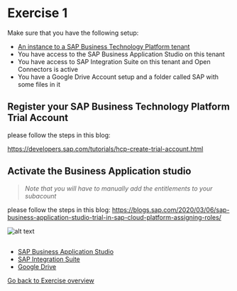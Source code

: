 # Exercise 1

Make sure that you have the following setup:
* [An instance to a SAP Business Technology Platform tenant](/Exercise1#Register-your-SAP-Business-Technology-Platform-Trial-Account)
* You have access to the SAP Business Application Studio on this tenant
* You have access to SAP Integration Suite on this tenant and Open Connectors is active
* You have a Google Drive Account setup and a folder called SAP with some files in it


## Register your SAP Business Technology Platform Trial Account
please follow the steps in this blog:

https://developers.sap.com/tutorials/hcp-create-trial-account.html

## Activate the Business Application studio
>_Note that you will have to manually add the entitlements to your subacount_

please follow the steps in this blog:
https://blogs.sap.com/2020/03/06/sap-business-application-studio-trial-in-sap-cloud-platform-assigning-roles/

![alt text](/entitlements.gif "How to add entitlements")
##

* [SAP Business Application Studio](https://blogs.sap.com/2020/03/06/sap-business-application-studio-trial-in-sap-cloud-platform-assigning-roles/)
* [SAP Integration Suite](https://blogs.sap.com/2020/08/07/sap-cloud-platform-integration-suite-trial-is-now-available/)
* [Google Drive](https://www.google.com/intl/en_in/drive/)


[Go back to Exercise overview](https://github.com/L2W-2021H1/UI-Integration-Cards)
